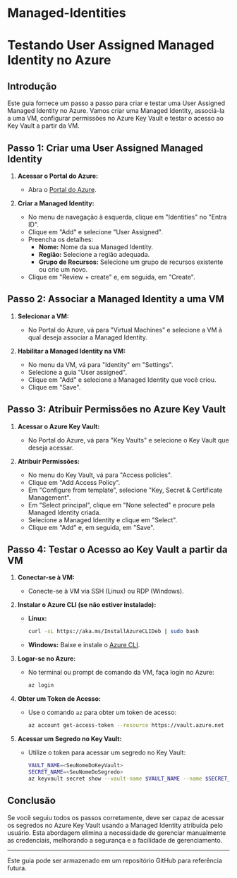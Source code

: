# Managed-Identities

# Testando User Assigned Managed Identity no Azure

## Introdução
Este guia fornece um passo a passo para criar e testar uma User Assigned Managed Identity no Azure. Vamos criar uma Managed Identity, associá-la a uma VM, configurar permissões no Azure Key Vault e testar o acesso ao Key Vault a partir da VM.

## Passo 1: Criar uma User Assigned Managed Identity

1. **Acessar o Portal do Azure:**
   - Abra o [Portal do Azure](https://portal.azure.com).

2. **Criar a Managed Identity:**
   - No menu de navegação à esquerda, clique em "Identities" no "Entra ID".
   - Clique em "Add" e selecione "User Assigned".
   - Preencha os detalhes:
     - **Nome:** Nome da sua Managed Identity.
     - **Região:** Selecione a região adequada.
     - **Grupo de Recursos:** Selecione um grupo de recursos existente ou crie um novo.
   - Clique em "Review + create" e, em seguida, em "Create".

## Passo 2: Associar a Managed Identity a uma VM

1. **Selecionar a VM:**
   - No Portal do Azure, vá para "Virtual Machines" e selecione a VM à qual deseja associar a Managed Identity.

2. **Habilitar a Managed Identity na VM:**
   - No menu da VM, vá para "Identity" em "Settings".
   - Selecione a guia "User assigned".
   - Clique em "Add" e selecione a Managed Identity que você criou.
   - Clique em "Save".

## Passo 3: Atribuir Permissões no Azure Key Vault

1. **Acessar o Azure Key Vault:**
   - No Portal do Azure, vá para "Key Vaults" e selecione o Key Vault que deseja acessar.

2. **Atribuir Permissões:**
   - No menu do Key Vault, vá para "Access policies".
   - Clique em "Add Access Policy".
   - Em "Configure from template", selecione "Key, Secret & Certificate Management".
   - Em "Select principal", clique em "None selected" e procure pela Managed Identity criada.
   - Selecione a Managed Identity e clique em "Select".
   - Clique em "Add" e, em seguida, em "Save".

## Passo 4: Testar o Acesso ao Key Vault a partir da VM

1. **Conectar-se à VM:**
   - Conecte-se à VM via SSH (Linux) ou RDP (Windows).

2. **Instalar o Azure CLI (se não estiver instalado):**
   - **Linux:**
     ```bash
     curl -sL https://aka.ms/InstallAzureCLIDeb | sudo bash
     ```
   - **Windows:** Baixe e instale o [Azure CLI](https://aka.ms/installazurecliwindows).

3. **Logar-se no Azure:**
   - No terminal ou prompt de comando da VM, faça login no Azure:
     ```bash
     az login
     ```

4. **Obter um Token de Acesso:**
   - Use o comando `az` para obter um token de acesso:
     ```bash
     az account get-access-token --resource https://vault.azure.net
     ```

5. **Acessar um Segredo no Key Vault:**
   - Utilize o token para acessar um segredo no Key Vault:
     ```bash
     VAULT_NAME=<SeuNomeDoKeyVault>
     SECRET_NAME=<SeuNomeDoSegredo>
     az keyvault secret show --vault-name $VAULT_NAME --name $SECRET_NAME
     ```

## Conclusão
Se você seguiu todos os passos corretamente, deve ser capaz de acessar os segredos no Azure Key Vault usando a Managed Identity atribuída pelo usuário. Esta abordagem elimina a necessidade de gerenciar manualmente as credenciais, melhorando a segurança e a facilidade de gerenciamento.

---

Este guia pode ser armazenado em um repositório GitHub para referência futura.
